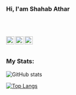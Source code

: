 ### Hi, I'am Shahab Athar

<br />
<br />

<p align="left"> </p>

<a href="https://twitter.com/Tbato_">
  <img align="left" alt="Shahab's Twitter" width="22px" src="https://cdn.jsdelivr.net/npm/simple-icons@v3/icons/twitter.svg" />
</a>
<a href="https://linkedin.com/in/mahreen-athar-7666ma/">
  <img align="left" alt="Shahab's Linkdein" width="22px" src="https://cdn.jsdelivr.net/npm/simple-icons@v3/icons/linkedin.svg" />
</a>
<a href="https://github.com/MahreenAthar">
  <img align="left" alt="Shahab's Github" width="22px" src="https://cdn.jsdelivr.net/npm/simple-icons@v3/icons/github.svg" />
</a>

<br/>
<br/>

### My Stats:

![GitHub stats](https://github-readme-stats.vercel.app/api?username=ShahabAthar25&show_icons=true&title_color=fffff&icon_color=bb2acf&text_color=daf7dc&bg_color=151515)

[![Top Langs](https://github-readme-stats.vercel.app/api/top-langs/?username=anuraghazra&layout=compact)](https://github.com/anuraghazra/github-readme-stats)


